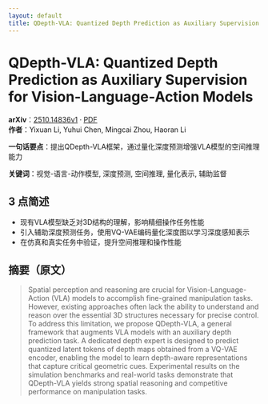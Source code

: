 ```yaml
---
layout: default
title: QDepth-VLA: Quantized Depth Prediction as Auxiliary Supervision for Vision-Language-Action Models
---
```


# QDepth-VLA: Quantized Depth Prediction as Auxiliary Supervision for Vision-Language-Action Models
**arXiv**：[2510.14836v1](https://arxiv.org/abs/2510.14836) · [PDF](https://arxiv.org/pdf/2510.14836.pdf)  
**作者**：Yixuan Li, Yuhui Chen, Mingcai Zhou, Haoran Li  

**一句话要点**：提出QDepth-VLA框架，通过量化深度预测增强VLA模型的空间推理能力

**关键词**：视觉-语言-动作模型, 深度预测, 空间推理, 量化表示, 辅助监督

## 3 点简述
- 现有VLA模型缺乏对3D结构的理解，影响精细操作任务性能
- 引入辅助深度预测任务，使用VQ-VAE编码量化深度图以学习深度感知表示
- 在仿真和真实任务中验证，提升空间推理和操作性能

## 摘要（原文）

> Spatial perception and reasoning are crucial for Vision-Language-Action (VLA)
> models to accomplish fine-grained manipulation tasks. However, existing
> approaches often lack the ability to understand and reason over the essential
> 3D structures necessary for precise control. To address this limitation, we
> propose QDepth-VLA, a general framework that augments VLA models with an
> auxiliary depth prediction task. A dedicated depth expert is designed to
> predict quantized latent tokens of depth maps obtained from a VQ-VAE encoder,
> enabling the model to learn depth-aware representations that capture critical
> geometric cues. Experimental results on the simulation benchmarks and
> real-world tasks demonstrate that QDepth-VLA yields strong spatial reasoning
> and competitive performance on manipulation tasks.

